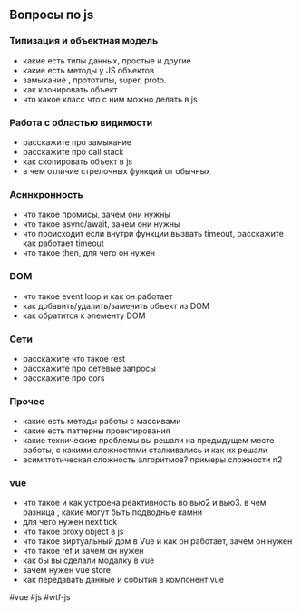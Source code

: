 ## Вопросы по js

### Типизация и объектная модель
- какие есть типы данных, простые и другие
- какие есть методы у JS объектов
- замыкание , прототипы, super, proto.
- как клонировать объект
- что какое класс что с ним можно делать в js


### Работа с областью видимости
- расскажите про замыкание
- расскажите про call stack
- как скопировать объект в js
- в чем отличие стрелочных функций от обычных


### Асинхронность
- что такое промисы, зачем они нужны
- что такое async/await, зачем они нужны
- что происходит если внутри функции вызвать timeout, расскажите как работает timeout
- что такое then, для чего он нужен


### DOM
- что такоe event loop и как он работает
- как добавить/удалить/заменить объект из DOM
- как обратится к элементу DOM


### Сети
- расскажите что такое rest
- расскажите про сетевые запросы
- расскажите про cors


### Прочее
- какие есть методы работы с массивами
- какие есть паттерны проектирования
- какие технические проблемы вы решали на предыдущем месте работы, с какими сложностями сталкивались и как их решали
- асимптотическая сложность алгоритмов? примеры сложности n2


### vue 
- что такое и как устроена реактивность во вью2 и вью3. в чем разница , какие могут быть подводные камни
- для чего нужен next tick
- что такое proxy object в js
- что такое виртуальный дом в Vue и как он работает, зачем он нужен
- что такое ref и зачем он нужен
- как бы вы сделали модалку в vue
- зачем нужен vue store
- как передавать данные и события в компонент vue

#vue #js #wtf-js 









